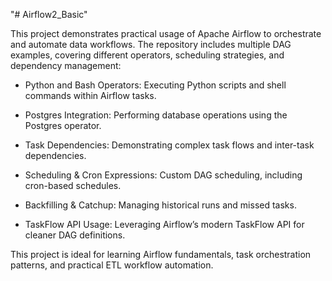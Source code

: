 "# Airflow2_Basic" 

This project demonstrates practical usage of Apache Airflow to orchestrate and automate data workflows. The repository includes multiple DAG examples, covering different operators, scheduling strategies, and dependency management:

- Python and Bash Operators: Executing Python scripts and shell commands within Airflow tasks.

- Postgres Integration: Performing database operations using the Postgres operator.

- Task Dependencies: Demonstrating complex task flows and inter-task dependencies.

- Scheduling & Cron Expressions: Custom DAG scheduling, including cron-based schedules.

- Backfilling & Catchup: Managing historical runs and missed tasks.

- TaskFlow API Usage: Leveraging Airflow’s modern TaskFlow API for cleaner DAG definitions.

This project is ideal for learning Airflow fundamentals, task orchestration patterns, and practical ETL workflow automation.
